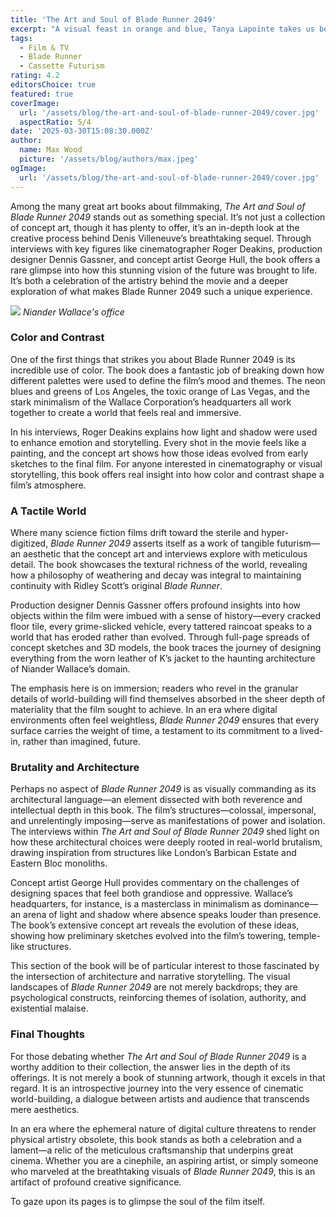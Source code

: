 ```yaml
---
title: 'The Art and Soul of Blade Runner 2049'
excerpt: "A visual feast in orange and blue, Tanya Lapointe takes us behind the scenes of Denis Villeneuve's Blade Runner 2049."
tags:
  - Film & TV
  - Blade Runner
  - Cassette Futurism
rating: 4.2
editorsChoice: true
featured: true
coverImage:
  url: '/assets/blog/the-art-and-soul-of-blade-runner-2049/cover.jpg'
  aspectRatio: 5/4
date: '2025-03-30T15:08:30.000Z'
author:
  name: Max Wood
  picture: '/assets/blog/authors/max.jpeg'
ogImage:
  url: '/assets/blog/the-art-and-soul-of-blade-runner-2049/cover.jpg'
---
```


Among the many great art books about filmmaking, _The Art and Soul of Blade Runner 2049_ stands out as something special. It’s not just a collection of concept art, though it has plenty to offer, it’s an in-depth look at the creative process behind Denis Villeneuve’s breathtaking sequel. Through interviews with key figures like cinematographer Roger Deakins, production designer Dennis Gassner, and concept artist George Hull, the book offers a rare glimpse into how this stunning vision of the future was brought to life. It’s both a celebration of the artistry behind the movie and a deeper exploration of what makes Blade Runner 2049 such a unique experience.

![](/assets/blog/the-art-and-soul-of-blade-runner-2049/bladerunner039.jpg)
_Niander Wallace's office_

### Color and Contrast

One of the first things that strikes you about Blade Runner 2049 is its incredible use of color. The book does a fantastic job of breaking down how different palettes were used to define the film’s mood and themes. The neon blues and greens of Los Angeles, the toxic orange of Las Vegas, and the stark minimalism of the Wallace Corporation’s headquarters all work together to create a world that feels real and immersive.

In his interviews, Roger Deakins explains how light and shadow were used to enhance emotion and storytelling. Every shot in the movie feels like a painting, and the concept art shows how those ideas evolved from early sketches to the final film. For anyone interested in cinematography or visual storytelling, this book offers real insight into how color and contrast shape a film’s atmosphere.

### A Tactile World

Where many science fiction films drift toward the sterile and hyper-digitized, _Blade Runner 2049_ asserts itself as a work of tangible futurism—an aesthetic that the concept art and interviews explore with meticulous detail. The book showcases the textural richness of the world, revealing how a philosophy of weathering and decay was integral to maintaining continuity with Ridley Scott’s original _Blade Runner_.

Production designer Dennis Gassner offers profound insights into how objects within the film were imbued with a sense of history—every cracked floor tile, every grime-slicked vehicle, every tattered raincoat speaks to a world that has eroded rather than evolved. Through full-page spreads of concept sketches and 3D models, the book traces the journey of designing everything from the worn leather of K’s jacket to the haunting architecture of Niander Wallace’s domain.

The emphasis here is on immersion; readers who revel in the granular details of world-building will find themselves absorbed in the sheer depth of materiality that the film sought to achieve. In an era where digital environments often feel weightless, _Blade Runner 2049_ ensures that every surface carries the weight of time, a testament to its commitment to a lived-in, rather than imagined, future.

### Brutality and Architecture

Perhaps no aspect of _Blade Runner 2049_ is as visually commanding as its architectural language—an element dissected with both reverence and intellectual depth in this book. The film’s structures—colossal, impersonal, and unrelentingly imposing—serve as manifestations of power and isolation. The interviews within _The Art and Soul of Blade Runner 2049_ shed light on how these architectural choices were deeply rooted in real-world brutalism, drawing inspiration from structures like London’s Barbican Estate and Eastern Bloc monoliths.

Concept artist George Hull provides commentary on the challenges of designing spaces that feel both grandiose and oppressive. Wallace’s headquarters, for instance, is a masterclass in minimalism as dominance—an arena of light and shadow where absence speaks louder than presence. The book’s extensive concept art reveals the evolution of these ideas, showing how preliminary sketches evolved into the film’s towering, temple-like structures.

This section of the book will be of particular interest to those fascinated by the intersection of architecture and narrative storytelling. The visual landscapes of _Blade Runner 2049_ are not merely backdrops; they are psychological constructs, reinforcing themes of isolation, authority, and existential malaise.

### Final Thoughts

For those debating whether _The Art and Soul of Blade Runner 2049_ is a worthy addition to their collection, the answer lies in the depth of its offerings. It is not merely a book of stunning artwork, though it excels in that regard. It is an introspective journey into the very essence of cinematic world-building, a dialogue between artists and audience that transcends mere aesthetics.

In an era where the ephemeral nature of digital culture threatens to render physical artistry obsolete, this book stands as both a celebration and a lament—a relic of the meticulous craftsmanship that underpins great cinema. Whether you are a cinephile, an aspiring artist, or simply someone who marveled at the breathtaking visuals of _Blade Runner 2049_, this is an artifact of profound creative significance.

To gaze upon its pages is to glimpse the soul of the film itself.
